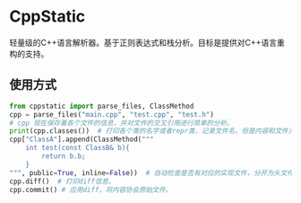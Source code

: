 # CppStatic
轻量级的C++语言解析器。基于正则表达式和栈分析。目标是提供对C++语言重构的支持。

## 使用方式
```python
from cppstatic import parse_files, ClassMethod
cpp = parse_files("main.cpp", "test.cpp", "test.h")
# cpp 现在保存着各个文件的信息，并对文件的交叉引用进行简单的分析。
print(cpp.classes())  # 打印各个类的名字或者repr类，记录文件名，但是内容和文件无关。
cpp["ClassA"].append(ClassMethod("""
    int test(const ClassB& b){
        return b.b;
    }
""", public=True, inline=False))  # 自动检查是否有对应的实现文件，分开为头文件和实现文件。
cpp.diff()  # 打印diff信息。
cpp.commit() # 应用diff，将内容协会原始文件。
```
